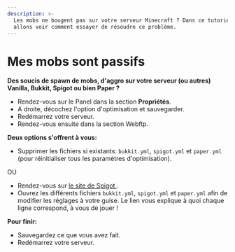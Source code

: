 ```yaml
---
description: >-
  Les mobs ne bougent pas sur votre serveur Minecraft ? Dans ce tutoriel nous
  allons voir comment essayer de résoudre ce problème.
---
```


# Mes mobs sont passifs



**Des soucis de spawn de mobs, d'aggro sur votre serveur \(ou autres\) Vanilla, Bukkit, Spigot ou bien Paper ?**

* Rendez-vous sur le Panel dans la section **Propriétés**.
* A droite, décochez l'option d'optimisation et sauvegarder.
* Redémarrez votre serveur.
* Rendez-vous ensuite dans la section Webftp.

**Deux options s'offrent à vous:**

* Supprimer les fichiers si existants: `bukkit.yml`, `spigot.yml` et `paper.yml` \(pour réinitialiser tous les paramètres d'optimisation\).

OU

* Rendez-vous sur [le site de Spigot ](https://www.spigotmc.org/threads/guide-server-optimization%E2%9A%A1.283181/).
* Ouvrez les différents fichiers `bukkit.yml`, `spigot.yml` et `paper.yml` afin de modifier les réglages à votre guise. Le lien vous explique à quoi chaque ligne correspond, à vous de jouer !

**Pour finir:**

* Sauvegardez ce que vous avez fait.
* Redémarrez votre serveur.

